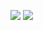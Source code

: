 ![](https://github-readme-stats.vercel.app/api?username=rdhakal098&show_icons=true&theme=radical&show=reviews,discussions_started,discussions_answered,prs_merged,prs_merged_percentage&include_all_commits=true)
![](https://github-readme-stats.vercel.app/api?username=rdhakal098&show_icons=true&theme=radical&include_all_commits=true)

